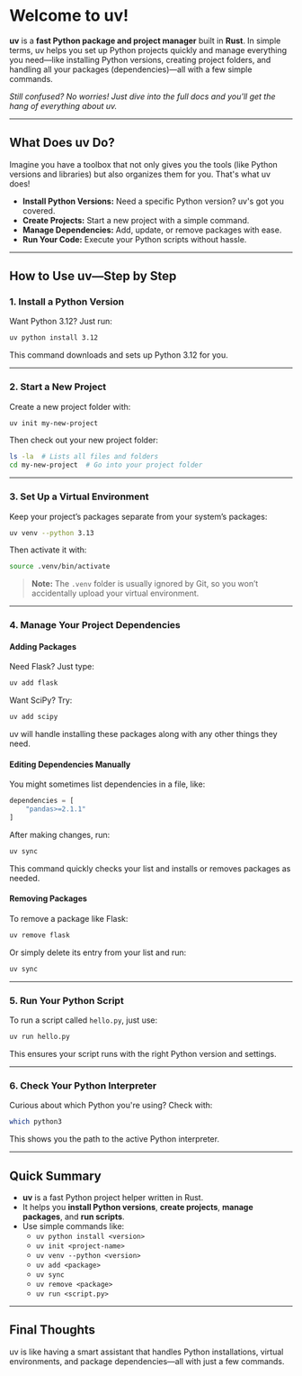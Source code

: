 # Welcome to uv!

**uv** is a **fast Python package and project manager** built in **Rust**. In simple terms, uv helps you set up Python projects quickly and manage everything you need—like installing Python versions, creating project folders, and handling all your packages (dependencies)—all with a few simple commands.

*Still confused? No worries! Just dive into the full docs and you'll get the hang of everything about uv.*

---

## What Does uv Do?

Imagine you have a toolbox that not only gives you the tools (like Python versions and libraries) but also organizes them for you. That's what uv does!

- **Install Python Versions:** Need a specific Python version? uv's got you covered.
- **Create Projects:** Start a new project with a simple command.
- **Manage Dependencies:** Add, update, or remove packages with ease.
- **Run Your Code:** Execute your Python scripts without hassle.

---

## How to Use uv—Step by Step

### 1. Install a Python Version

Want Python 3.12? Just run:

```bash
uv python install 3.12
```

This command downloads and sets up Python 3.12 for you.

---

### 2. Start a New Project

Create a new project folder with:

```bash
uv init my-new-project
```

Then check out your new project folder:

```bash
ls -la  # Lists all files and folders
cd my-new-project  # Go into your project folder
```

---

### 3. Set Up a Virtual Environment

Keep your project’s packages separate from your system’s packages:

```bash
uv venv --python 3.13
```

Then activate it with:

```bash
source .venv/bin/activate
```

> **Note:** The `.venv` folder is usually ignored by Git, so you won’t accidentally upload your virtual environment.

---

### 4. Manage Your Project Dependencies

#### **Adding Packages**

Need Flask? Just type:

```bash
uv add flask
```

Want SciPy? Try:

```bash
uv add scipy
```

uv will handle installing these packages along with any other things they need.

#### **Editing Dependencies Manually**

You might sometimes list dependencies in a file, like:

```python
dependencies = [
    "pandas>=2.1.1"
]
```

After making changes, run:

```bash
uv sync
```

This command quickly checks your list and installs or removes packages as needed.

#### **Removing Packages**

To remove a package like Flask:

```bash
uv remove flask
```

Or simply delete its entry from your list and run:

```bash
uv sync
```

---

### 5. Run Your Python Script

To run a script called `hello.py`, just use:

```bash
uv run hello.py
```

This ensures your script runs with the right Python version and settings.

---

### 6. Check Your Python Interpreter

Curious about which Python you're using? Check with:

```bash
which python3
```

This shows you the path to the active Python interpreter.

---

## Quick Summary

- **uv** is a fast Python project helper written in Rust.
- It helps you **install Python versions**, **create projects**, **manage packages**, and **run scripts**.
- Use simple commands like:
  - `uv python install <version>`
  - `uv init <project-name>`
  - `uv venv --python <version>`
  - `uv add <package>`
  - `uv sync`
  - `uv remove <package>`
  - `uv run <script.py>`

---

## Final Thoughts

uv is like having a smart assistant that handles Python installations, virtual environments, and package dependencies—all with just a few commands.
